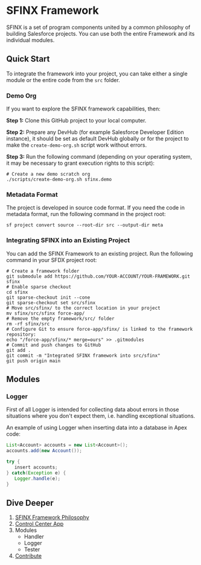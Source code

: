 # SFINX Framework

SFINX is a set of program components united by a common philosophy of building Salesforce projects. 
You can use both the entire Framework and its individual modules.

## Quick Start

To integrate the framework into your project, you can take either a single module or the entire code from the `src`
folder.

### Demo Org

If you want to explore the SFINX framework capabilities, then:

**Step 1:** Clone this GitHub project to your local computer.

**Step 2:** Prepare any DevHub (for example Salesforce Developer Edition instance), it should be set as default DevHub
globally or for the project to make the `create-demo-org.sh` script work without errors.

**Step 3:** Run the following command (depending on your operating system, it may be necessary to grant execution 
rights to this script):

```shell
# Create a new demo scratch org
./scripts/create-demo-org.sh sfinx.demo
```

### Metadata Format

The project is developed in source code format. If you need the code in metadata format, run the following command in the project root:

```shell
sf project convert source --root-dir src --output-dir meta
```

### Integrating SFINX into an Existing Project

You can add the SFINX Framework to an existing project. Run the following command in your SFDX project root:

```shell
# Create a framework folder
git submodule add https://github.com/YOUR-ACCOUNT/YOUR-FRAMEWORK.git sfinx
# Enable sparse checkout
cd sfinx
git sparse-checkout init --cone
git sparse-checkout set src/sfinx
# Move src/sfinx/ to the correct location in your project
mv sfinx/src/sfinx force-app/
# Remove the empty framework/src/ folder
rm -rf sfinx/src
# Configure Git to ensure force-app/sfinx/ is linked to the framework repository:
echo "/force-app/sfinx/* merge=ours" >> .gitmodules
# Commit and push changes to GitHub
git add .
git commit -m "Integrated SFINX framework into src/sfinx"
git push origin main
```

## Modules

### Logger

First of all Logger is intended for collecting data about errors in those situations where you don't expect them, 
i.e. handling exceptional situations.

An example of using Logger when inserting data into a database in Apex code:

```java
List<Account> accounts = new List<Account>();
accounts.add(new Account());

try {
   insert accounts;
} catch(Exception e) {
   Logger.handle(e);
}
```



## Dive Deeper

1. [SFINX Framework Philosophy](docs/1-philosophy.md)
2. [Control Center App](docs/2-0-app.md)
3. Modules
    - Handler
    - Logger
    - Tester
4. [Contribute](docs/4-contribute.md)

